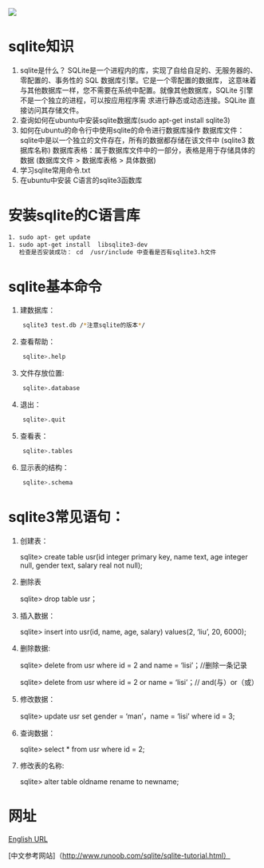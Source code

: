 ![](https://timgsa.baidu.com/timg?image&quality=80&size=b9999_10000&sec=1489587487490&di=9a3c59b34edca317d969e8199150a31f&imgtype=0&src=http%3A%2F%2Fimg.blog.csdn.net%2F20160429083335956)

# sqlite知识
1. sqlite是什么？
   SQLite是一个进程内的库，实现了自给自足的、无服务器的、零配置的、事务性的 SQL 数据库引擎。它是一个零配置的数据库，
   这意味着与其他数据库一样，您不需要在系统中配置。就像其他数据库，SQLite 引擎不是一个独立的进程，可以按应用程序需
   求进行静态或动态连接。SQLite 直接访问其存储文件。
2. 查询如何在ubuntu中安装sqlite数据库(sudo apt-get install sqlite3)
3. 如何在ubuntu的命令行中使用sqlite的命令进行数据库操作
   数据库文件：sqlite中是以一个独立的文件存在，所有的数据都存储在该文件中 (sqlite3 数据库名称)
   数据库表格：属于数据库文件中的一部分，表格是用于存储具体的数据
   (数据库文件 > 数据库表格 > 具体数据)
4. 学习sqlite常用命令.txt
5. 在ubuntu中安装 C语言的sqlite3函数库
# 安装sqlite的C语言库
```sh
1. sudo apt- get update
1. sudo apt-get install  libsqlite3-dev
   检查是否安装成功： cd  /usr/include 中查看是否有sqlite3.h文件
```
# sqlite基本命令
1. 建数据库：
```sh
    sqlite3 test.db /*注意sqlite的版本*/
```
2. 查看帮助：
```sh
    sqlite>.help
```
3. 文件存放位置:
```sh
    sqlite>.database
```
4. 退出：
```sh
    sqlite>.quit
```
5. 查看表：
```sh
    sqlite>.tables
```
6. 显示表的结构：
```sh
    sqlite>.schema
```
# sqlite3常见语句：

1. 创建表：

    sqlite> create table usr(id integer primary key, name text, age integer null, gender text,
    salary real not null);

2. 删除表

    sqlite> drop table usr；

3. 插入数据：

    sqlite> insert into usr(id, name, age, salary) values(2, ‘liu’, 20, 6000);

4. 删除数据:

    sqlite> delete from usr where id = 2 and name = ‘lisi’；//删除一条记录

    sqlite> delete from usr where id = 2 or name = ‘lisi’；// and(与）or（或）

5. 修改数据：

    sqlite> update usr set gender = ‘man’，name = ‘lisi’ where id = 3;

6. 查询数据：

    sqlite> select * from usr where id = 2;

7. 修改表的名称:

    sqlite> alter table oldname rename to newname;


# 网址
 [English URL](https://www.sqlite.org/index.html)

 [中文参考网站]（http://www.runoob.com/sqlite/sqlite-tutorial.html）



